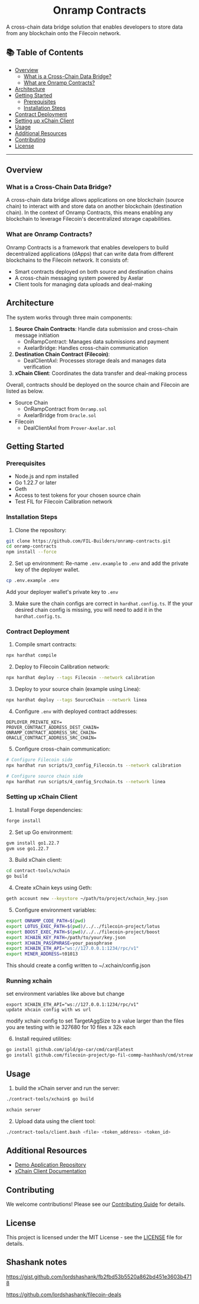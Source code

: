 <h1 align="center">
  Onramp Contracts
</h1>

 A cross-chain data bridge solution that enables developers to store data from any blockchain onto the Filecoin network.

## 📚 Table of Contents
- [Overview](#overview)
  - [What is a Cross-Chain Data Bridge?](#what-is-a-cross-chain-data-bridge)
  - [What are Onramp Contracts?](#what-are-onramp-contracts)
- [Architecture](#architecture)
- [Getting Started](#getting-started)
  - [Prerequisites](#prerequisites)
  - [Installation Steps](#installation-steps)
- [Contract Deployment](#contract-deployment)
- [Setting up xChain Client](#setting-up-xchain-client)
- [Usage](#usage)
- [Additional Resources](#additional-resources)
- [Contributing](#contributing)
- [License](#license)

---

## Overview

### What is a Cross-Chain Data Bridge?
A cross-chain data bridge allows applications on one blockchain (source chain) to interact with and store data on another blockchain (destination chain). In the context of Onramp Contracts, this means enabling any blockchain to leverage Filecoin's decentralized storage capabilities.

### What are Onramp Contracts?
Onramp Contracts is a framework that enables developers to build decentralized applications (dApps) that can write data from different blockchains to the Filecoin network. It consists of:
- Smart contracts deployed on both source and destination chains
- A cross-chain messaging system powered by Axelar
- Client tools for managing data uploads and deal-making

## Architecture

The system works through three main components:
1. **Source Chain Contracts**: Handle data submission and cross-chain message initiation
   - OnRampContract: Manages data submissions and payment
   - AxelarBridge: Handles cross-chain communication
2. **Destination Chain Contract (Filecoin)**:
   - DealClientAxl: Processes storage deals and manages data verification
3. **xChain Client**: Coordinates the data transfer and deal-making process

Overall, contracts should be deployed on the source chain and Filecoin are listed as below.
- Source Chain
    - OnRampContract from `Onramp.sol`
    - AxelarBridge from `Oracle.sol`
- Filecoin
    - DealClientAxl from `Prover-Axelar.sol`

## Getting Started

### Prerequisites
- Node.js and npm installed
- Go 1.22.7 or later
- Geth
- Access to test tokens for your chosen source chain
- Test FIL for Filecoin Calibration network

### Installation Steps

1. Clone the repository:
```bash
git clone https://github.com/FIL-Builders/onramp-contracts.git
cd onramp-contracts
npm install --force
```

2. Set up environment:
Re-name `.env.example` to `.env` and add the private key of the deployer wallet.
```bash
cp .env.example .env
```
Add your deployer wallet's private key to `.env`

3. Make sure the chain configs are correct in `hardhat.config.ts`. If the your desired chain config is missing, you will need to add it in the `hardhat.config.ts`.

### Contract Deployment

1. Compile smart contracts:
```bash
npx hardhat compile
```

2. Deploy to Filecoin Calibration network:
```bash
npx hardhat deploy --tags Filecoin --network calibration
```

3. Deploy to your source chain (example using Linea):
```bash
npx hardhat deploy --tags SourceChain --network linea
```

4. Configure `.env` with deployed contract addresses:
```
DEPLOYER_PRIVATE_KEY=
PROVER_CONTRACT_ADDRESS_DEST_CHAIN=
ONRAMP_CONTRACT_ADDRESS_SRC_CHAIN=
ORACLE_CONTRACT_ADDRESS_SRC_CHAIN=
```

5. Configure cross-chain communication:
```bash
# Configure Filecoin side
npx hardhat run scripts/3_config_Filecoin.ts --network calibration

# Configure source chain side
npx hardhat run scripts/4_config_Srcchain.ts --network linea
```

### Setting up xChain Client
1. Install Forge dependencies:
```bash
forge install
```

2. Set up Go environment:
```bash
gvm install go1.22.7
gvm use go1.22.7
```

3. Build xChain client:
```bash
cd contract-tools/xchain
go build
```

4. Create xChain keys using Geth:
```bash
geth account new --keystore ~/path/to/project/xchain_key.json
```

5. Configure environment variables:
```bash
export ONRAMP_CODE_PATH=$(pwd)
export LOTUS_EXEC_PATH=$(pwd)/../../filecoin-project/lotus
export BOOST_EXEC_PATH=$(pwd)/../../filecoin-project/boost
export XCHAIN_KEY_PATH=/path/to/your/key.json
export XCHAIN_PASSPHRASE=your_passphrase
export XCHAIN_ETH_API="ws://127.0.0.1:1234/rpc/v1"
export MINER_ADDRESS=t01013
```

This should create a config written to ~/.xchain/config.json

### Running xchain

set environment variables like above but change
```
export XCHAIN_ETH_API="ws://127.0.0.1:1234/rpc/v1"
update xhcain config with ws url
```

modify xchain config to set TargetAggSize to a value larger than the files you are testing with ie 327680 for 10 files x 32k each

6. Install required utilities:
```bash
go install github.com/ipld/go-car/cmd/car@latest
go install github.com/filecoin-project/go-fil-commp-hashhash/cmd/stream-commp@latest
```

## Usage

1. build the xChain server and run the server:
```bash
./contract-tools/xchain$ go build

xchain server
```

2. Upload data using the client tool:
```bash
./contract-tools/client.bash <file> <token_address> <token_id>
```

## Additional Resources

- [Demo Application Repository](https://github.com/FIL-Builders/onrampDemo)
- [xChain Client Documentation](https://docs.xchainjs.org/xchain-client/)

## Contributing

We welcome contributions! Please see our [Contributing Guide](CONTRIBUTING.md) for details.

## License

This project is licensed under the MIT License - see the [LICENSE](LICENSE) file for details.


## Shashank notes

https://gist.github.com/lordshashank/fb2fbd53b5520a862bd451e3603b4718

https://github.com/lordshashank/filecoin-deals       
